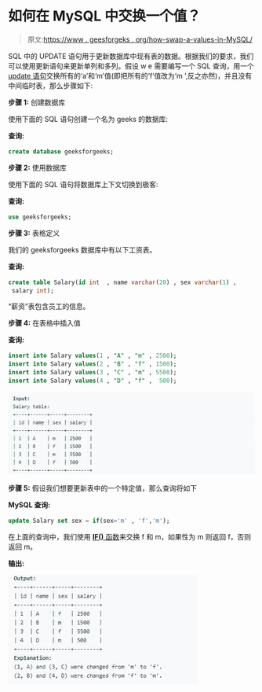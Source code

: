 # 如何在 MySQL 中交换一个值？

> 原文:[https://www . geesforgeks . org/how-swap-a-values-in-MySQL/](https://www.geeksforgeeks.org/how-to-swap-a-values-in-mysql/)

SQL 中的 UPDATE 语句用于更新数据库中现有表的数据。根据我们的要求，我们可以使用更新语句来更新单列和多列。假设 w e 需要编写一个 SQL 查询，用一个 [update 语句](https://www.geeksforgeeks.org/sql-update-statement/)交换所有的‘a’和‘m’值(即把所有的‘f’值改为‘m ’,反之亦然)，并且没有中间临时表，那么步骤如下:

**步骤 1:** 创建数据库

使用下面的 SQL 语句创建一个名为 geeks 的数据库:

**查询:**

```sql
create database geeksforgeeks;
```

**步骤 2:** 使用数据库

使用下面的 SQL 语句将数据库上下文切换到极客:

**查询:**

```sql
use geeksforgeeks;
```

**步骤 3:** 表格定义

我们的 geeksforgeeks 数据库中有以下工资表。

**查询:**

```sql
create table Salary(id int  , name varchar(20) , sex varchar(1) ,
 salary int);
```

“薪资”表包含员工的信息。

**步骤 4:** 在表格中插入值

**查询:**

```sql
insert into Salary values(1 , "A" , "m" , 2500);
insert into Salary values(2 , "B" , "f" , 1500);
insert into Salary values(3 , "C" , "m" , 5500);
insert into Salary values(4 , "D" , "f" ,  500);
```

![](img/acb084f007214023511c10dc5519a44d.png)

**步骤 5:** 假设我们想要更新表中的一个特定值，那么查询将如下

**MySQL 查询:**

```sql
update Salary set sex = if(sex='m' , 'f','m');
```

在上面的查询中，我们使用 [**IF()** 函数](https://www.geeksforgeeks.org/mysql-if-function/)来交换 f 和 m，如果性为 m 则返回 f，否则返回 m。

**输出:**

![](img/9414a2b2916a51394fffa7918046d085.png)